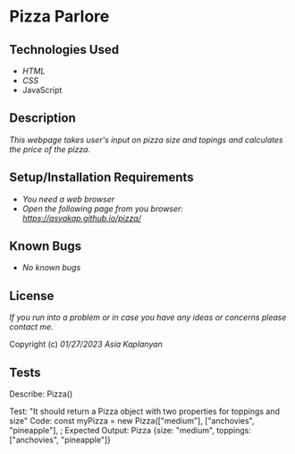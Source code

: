 # Pizza Parlore

## Technologies Used

* _HTML_
* _CSS_
* JavaScript

## Description

_This webpage takes user's input on pizza size and topings and calculates the price of the pizza._


## Setup/Installation Requirements

* _You need a web browser_
* _Open the following page from you browser: https://asyakap.github.io/pizza/_


## Known Bugs

* _No known bugs_


## License

_If you run into a problem or in case you have any ideas or concerns please contact me._

Copyright (c) _01/27/2023_ _Asia Kaplanyan_

## Tests

Describe: Pizza()

Test: "It should return a Pizza object with two properties for toppings and size"
Code: const myPizza = new Pizza(["medium"], ["anchovies", "pineapple"], ;
Expected Output: Pizza {size: "medium", toppings: ["anchovies", "pineapple"]}






